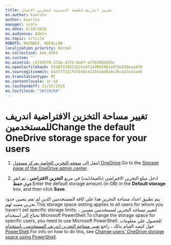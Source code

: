 ```yaml
---
title: تغيير اندريف للحصة النسبية لتخزين الاعمال
ms.author: kaarins
author: kaarins
manager: scotv
ms.date: 5/18/2018
ms.audience: Admin
ms.topic: article
ROBOTS: NOINDEX, NOFOLLOW
localization_priority: Normal
ms.collection: Adm_O365
ms.custom: ''
ms.assetid: c8f0d578-272b-41f2-8a67-af363969203c
ms.openlocfilehash: 52d8fd39b21b2ac8f1a9965981e8fdc536ea18f0
ms.sourcegitcommit: b43f77221f47b50c41197a448a9c26c423ce1ad5
ms.translationtype: MT
ms.contentlocale: ar-SA
ms.lasthandoff: 11/15/2019
ms.locfileid: "36519250"
---
```

# <a name="change-the-default-onedrive-storage-space-for-your-users"></a><span data-ttu-id="8dab3-102">تغيير مساحة التخزين الافتراضية اندريف للمستخدمين</span><span class="sxs-lookup"><span data-stu-id="8dab3-102">Change the default OneDrive storage space for your users</span></span>

1. <span data-ttu-id="8dab3-103">انتقل إلى [صفحه التخزين الخاصة بمركز مسؤول OneDrive](https://admin.onedrive.com/?v=StorageSettings).</span><span class="sxs-lookup"><span data-stu-id="8dab3-103">Go to the [Storage page of the OneDrive admin center](https://admin.onedrive.com/?v=StorageSettings).</span></span>
    
2. <span data-ttu-id="8dab3-104">ادخل مبلغ التخزين الافتراضي (بالغيغابايت) في مربع **التخزين الافتراضي** ، ثم انقر فوق **حفظ**.</span><span class="sxs-lookup"><span data-stu-id="8dab3-104">Enter the default storage amount (in GB) in the **Default storage** box, and then click **Save**.</span></span>
    
<span data-ttu-id="8dab3-105">يتم تطبيق اعداد مساحة التخزين هذا علي كافة المستخدمين الذين لم تقم بتعيين حدود تخزين معينه لهم.</span><span class="sxs-lookup"><span data-stu-id="8dab3-105">This storage space setting applies to all users for whom you haven't set specific storage limits.</span></span> <span data-ttu-id="8dab3-106">لتغيير مساحة التخزين لمستخدمين معينين ، تحتاج إلى استخدام Microsoft PowerShell.</span><span class="sxs-lookup"><span data-stu-id="8dab3-106">To change the storage space for specific users, you need to use Microsoft PowerShell.</span></span> <span data-ttu-id="8dab3-107">للحصول علي معلومات حول كيفيه القيام بذلك ، راجع [تغيير مساحة التخزين اندريف المستخدمين باستخدام PowerShell](https://go.microsoft.com/fwlink/?linkid=866402).</span><span class="sxs-lookup"><span data-stu-id="8dab3-107">For info on how to do this, see [Change users' OneDrive storage space using PowerShell](https://go.microsoft.com/fwlink/?linkid=866402).</span></span>
  

